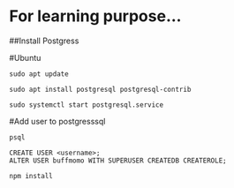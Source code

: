 # For learning purpose...

##Install Postgress

#Ubuntu

```
sudo apt update
```

```
sudo apt install postgresql postgresql-contrib
```
```
sudo systemctl start postgresql.service
```

#Add user to postgresssql

```
psql

CREATE USER <username>;
ALTER USER buffmomo WITH SUPERUSER CREATEDB CREATEROLE; 
```


```
npm install
```